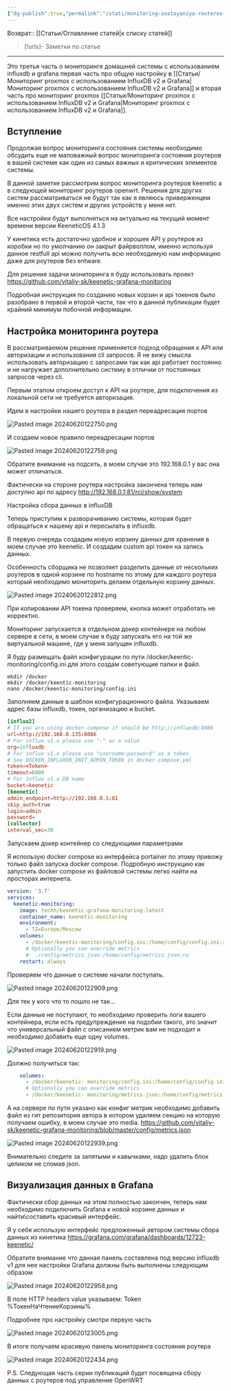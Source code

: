 ```yaml
---
{"dg-publish":true,"permalink":"/stati/monitoring-sostoyaniya-routerov-keenetic-v-influxdb-v2-i-grafana/","updated":"2024-09-03T15:45:44+03:00"}
---
```


Возврат:: [[Статьи/Оглавление статей\|к списку статей]]
> [!urls]- Заметки по статье
>  

---
Это третья часть о мониторинге домашней системы с использованием influxdb и grafana первая часть про общую настройку в [[Статьи/Мониторинг proxmox с использованием InfluxDB v2 и Grafana\|Мониторинг proxmox с использованием InfluxDB v2 и Grafana]] и вторая часть про мониторинг proxmox [[Статьи/Мониторинг proxmox с использованием InfluxDB v2 и Grafana\|Мониторинг proxmox с использованием InfluxDB v2 и Grafana]].
## Вступление

Продолжая вопрос мониторинга состояния системы необходимо обсудить еще не маловажный вопрос мониторинга состояния роутеров в вашей системе как один из самых важных и критических элементов системы.

В данной заметке рассмотрим вопрос мониторинга роутеров keenetic а в следующей мониторинг роутеров openwrt. Решения для других систем рассматриваться не будут так как я являюсь приверженцем именно этих двух систем и других устройств у меня нет.

Все настройки будут выполняться на актуально на текущий момент времени версии KeeneticOS 4.1.3

У кинетика есть достаточно удобное и хорошее API у роутеров из коробки но по умолчанию он закрыт файрволлом, именно используя данное restfull api можно получить всю необходимую нам информацию даже для роутеров без entware.

Для решения задачи мониторинга я буду использовать проект https://github.com/vitaliy-sk/keenetic-grafana-monitoring

Подробная инструкция по созданию новых корзин и api токенов было разобрано в первой и второй части, так что в данной публикации будет крайний минимум побочной информации.

## Настройка мониторинга роутера

В рассматриваемом решение применяется подход обращения к API или авторизации и использования cli запросов. Я не вижу смысла использовать авторизацию с запросами так как api работает постоянно и не нагружает дополнительно систему в отличии от постоянных запросов через cli.

Первым этапом откроем доступ к API на роутере, для подключения из локальной сети не требуется авторизация.

Идем в настройки нашего роутера в раздел переадресация портов

![Pasted image 20240620122750.png](/img/user/%D0%98%D1%81%D1%85%D0%BE%D0%B4%D0%BD%D0%B8%D0%BA%D0%B8/Pasted%20image%2020240620122750.png)

И создаем новое правило переадресации портов

![Pasted image 20240620122759.png](/img/user/%D0%98%D1%81%D1%85%D0%BE%D0%B4%D0%BD%D0%B8%D0%BA%D0%B8/Pasted%20image%2020240620122759.png)

Обратите внимание на подсеть, в моем случае это 192.168.0.1 у вас она может отличаться.

Фактически на стороне роутера настройка закончена теперь нам доступно api по адресу http://192.168.0.1:81/rci/show/system

Настройка сбора данных в influxDB

Теперь приступим к разворачиванию системы, которая будет обращаться к нашему api и пересылать в influxdb.

В первую очередь создадим новую корзину данных для хранения в моем случае это keenetic. И создадим custom api токен на запись данных.

Особенность сборщика не позволяет разделить данные от нескольких роутеров в одной корзине по hostname по этому для каждого роутера который необходимо мониторить делаем отдельную корзину данных.

![Pasted image 20240620122812.png](/img/user/%D0%98%D1%81%D1%85%D0%BE%D0%B4%D0%BD%D0%B8%D0%BA%D0%B8/Pasted%20image%2020240620122812.png)

При копировании API токена проверяем, кнопка может отработать не корректно.

Мониторинг запускается в отдельном докер контейнере на любом сервере в сети, в моем случае я буду запускать его на той же виртуальной машине, где у меня запущен influxdb.

Я буду размещать файл конфигурации по пути /docker/keentic-monitoring/config.ini для этого создам советующие папки и файл.

```comand
mkdir /docker
mkdir /docker/keentic-monitoring
nano /docker/keentic-monitoring/config.ini
```
Заполняем данные в шаблон конфигурационного файла. Указываем адрес базы influxdb, токен, организацию и bucket.

```conf
[influx2]
# If you are using docker-compose it should be http://influxdb:8086
url=http://192.168.0.135:8086
# For influx v1.x please use "-" as a value
org=influxdb
# For influx v1.x please use "username:password" as a token
# See DOCKER_INFLUXDB_INIT_ADMIN_TOKEN in docker-compose.yml
token=<Token>
timeout=6000
# For influx v1.x DB name
bucket=keenetic
[keenetic]
admin_endpoint=http://192.168.0.1:81
skip_auth=true
login=admin
password=
[collector]
interval_sec=30
```
Запускаем докер контейнер со следующими параметрами

Я использую docker compose из интерфейса portainer по этому привожу только файл запуска docker compose. Подробную инструкцию как запустить docker compose из файловой системы легко найти на просторах интернета.

```yaml
version: '3.7'
services:
  keenetic-monitoring:
    image: techh/keenetic-grafana-monitoring:latest
    container_name: keenetic-monitoring
    environment:
      - TZ=Europe/Moscow
    volumes:
      - /docker/keentic-monitoring/config.ini:/home/config/config.ini:ro
      # Optionally you can override metrics
      #- ./config/metrics.json:/home/config/metrics.json:ro
    restart: always
```
Проверяем что данные о системе начали поступать.

![Pasted image 20240620122909.png](/img/user/%D0%98%D1%81%D1%85%D0%BE%D0%B4%D0%BD%D0%B8%D0%BA%D0%B8/Pasted%20image%2020240620122909.png)

Для тек у кого что то пошло не так...

Если данные не поступают, то необходимо проверить логи вашего контейнера, если есть предупреждение на подобии такого, это значит что универсальный файл с описанием метрик вам не подходит и необходимо добавить еще одну volumes.

![Pasted image 20240620122919.png](/img/user/%D0%98%D1%81%D1%85%D0%BE%D0%B4%D0%BD%D0%B8%D0%BA%D0%B8/Pasted%20image%2020240620122919.png)

Должно получиться так:

```yaml
    volumes:
      - /docker/keenetic- monitoring/config.ini:/home/config/config.ini:ro
      # Optionally you can override metrics
      - /docker/keenetic- monitoring/metrics.json:/home/config/metrics.json:ro
```
А на сервере по пути указано как конфиг метрик необходимо добавить файл из гит репозитория автора в котором удаляем секцию на которую получаем ошибку, в моем случае это media. https://github.com/vitaliy-sk/keenetic-grafana-monitoring/blob/master/config/metrics.json

![Pasted image 20240620122939.png](/img/user/%D0%98%D1%81%D1%85%D0%BE%D0%B4%D0%BD%D0%B8%D0%BA%D0%B8/Pasted%20image%2020240620122939.png)

Внимательно следите за запятыми и кавычками, надо удалить блок целиком не сломав json.

## Визуализация данных в Grafana

Фактически сбор данных на этом полностью закончен, теперь нам необходимо подключить Grafana к новой корзине данных и найти\составить красивый интерфейс.

Я у себя использую интерфейс предложенный автором системы сбора данных из кинетика https://grafana.com/grafana/dashboards/12723-keenetic/

Обратите внимание что данная панель составлена под версию influxdb v1 для нее настройки Grafana должны быть выполнены следующим образом

![Pasted image 20240620122958.png](/img/user/%D0%98%D1%81%D1%85%D0%BE%D0%B4%D0%BD%D0%B8%D0%BA%D0%B8/Pasted%20image%2020240620122958.png)

В поле HTTP headers value указываем: Token %ТокенНаЧтениеКорзины%

Подробнее про настройку смотри первую часть

![Pasted image 20240620123005.png](/img/user/%D0%98%D1%81%D1%85%D0%BE%D0%B4%D0%BD%D0%B8%D0%BA%D0%B8/Pasted%20image%2020240620123005.png)

В итоге получаем красивую панель мониторинга состояния роутера

![Pasted image 20240620122434.png](/img/user/%D0%98%D1%81%D1%85%D0%BE%D0%B4%D0%BD%D0%B8%D0%BA%D0%B8/Pasted%20image%2020240620122434.png)

P.S. Следующая часть серии публикаций будет посвящена сбору данных с роутеров под управление OpenWRT